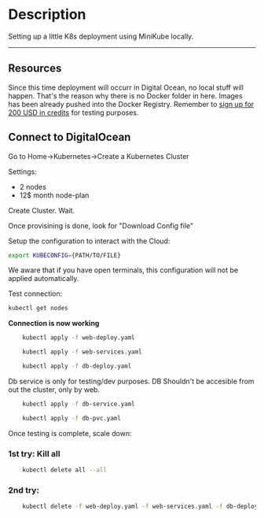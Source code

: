 # Description
Setting up a little K8s deployment using MiniKube locally.

------------------------------------

## Resources

Since this time deployment will occurr in Digital Ocean, no local stuff will happen. That's the reason why there is no Docker folder in here.
Images has been already pushed into the Docker Registry.
Remember to [sign up for 200 USD in credits](https://m.do.co/c/d67ad98bbcf8) for testing purposes.


## Connect to DigitalOcean

Go to Home->Kubernetes->Create a Kubernetes Cluster

Settings:
- 2 nodes
- 12$ month node-plan

Create Cluster. Wait.

Once provisining is done, look for "Download Config file"

Setup the configuration to interact with the Cloud:
```bash
export KUBECONFIG={PATH/TO/FILE}
```
We aware that if you have open terminals, this configuration will not be applied automatically.

Test connection:
```bash
kubectl get nodes
```

<b>Connection is now working</b>

```bash
    kubectl apply -f web-deploy.yaml
```
```bash
    kubectl apply -f web-services.yaml
```
```bash
    kubectl apply -f db-deploy.yaml
```

Db service is only for testing/dev purposes. DB Shouldn't be accesible from out the cluster, only by web.

```bash
    kubectl apply -f db-service.yaml
```
```bash
    kubectl apply -f db-pvc.yaml
```

Once testing is complete, scale down:

### 1st try: Kill all
```bash
    kubectl delete all --all
```

### 2nd try:
```bash
    kubectl delete -f web-deploy.yaml -f web-services.yaml -f db-deploy.yaml -f db-service.yaml -f db-pvc.yaml
```